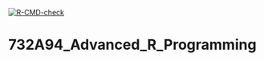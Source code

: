 <!-- badges: start -->
[![R-CMD-check](https://github.com/marijnkj/732A94_Advanced_R_Programming/actions/workflows/R-CMD-check.yaml/badge.svg)](https://github.com/marijnkj/732A94_Advanced_R_Programming/actions/workflows/R-CMD-check.yaml)
<!-- badges: end -->

# 732A94_Advanced_R_Programming
